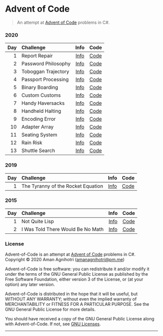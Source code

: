 # Advent of Code

> An attempt at [Advent of Code](https://adventofcode.com/) problems in C#.

### 2020

| Day | Challenge           |         Info         |         Code         |
|----:|:--------------------|:--------------------:|:--------------------:|
|   1 | Report Repair       | [Info][Info-2020-01] | [Code][Code-2020-01] |
|   2 | Password Philosophy | [Info][Info-2020-02] | [Code][Code-2020-02] |
|   3 | Toboggan Trajectory | [Info][Info-2020-03] | [Code][Code-2020-03] |
|   4 | Passport Processing | [Info][Info-2020-04] | [Code][Code-2020-04] |
|   5 | Binary Boarding     | [Info][Info-2020-05] | [Code][Code-2020-05] |
|   6 | Custom Customs      | [Info][Info-2020-06] | [Code][Code-2020-06] |
|   7 | Handy Haversacks    | [Info][Info-2020-07] | [Code][Code-2020-07] |
|   8 | Handheld Halting    | [Info][Info-2020-08] | [Code][Code-2020-08] |
|   9 | Encoding Error      | [Info][Info-2020-09] | [Code][Code-2020-09] |
|  10 | Adapter Array       | [Info][Info-2020-10] | [Code][Code-2020-10] |
|  11 | Seating System      | [Info][Info-2020-11] | [Code][Code-2020-11] |
|  12 | Rain Risk           | [Info][Info-2020-12] | [Code][Code-2020-12] |
|  13 | Shuttle Search      | [Info][Info-2020-13] | [Code][Code-2020-13] |

[Info-2020-01]: https://adventofcode.com/2020/day/1   "Day 1: Report Repair"
[Info-2020-02]: https://adventofcode.com/2020/day/2   "Day 2: Password Philosophy"
[Info-2020-03]: https://adventofcode.com/2020/day/3   "Day 3: Toboggan Trajectory"
[Info-2020-04]: https://adventofcode.com/2020/day/4   "Day 4: Passport Processing"
[Info-2020-05]: https://adventofcode.com/2020/day/5   "Day 5: Binary Boarding"
[Info-2020-06]: https://adventofcode.com/2020/day/6   "Day 6: Custom Customs"
[Info-2020-07]: https://adventofcode.com/2020/day/7   "Day 7: Handy Haversacks"
[Info-2020-08]: https://adventofcode.com/2020/day/8   "Day 8: Handheld Halting"
[Info-2020-09]: https://adventofcode.com/2020/day/9   "Day 9: Encoding Error"
[Info-2020-10]: https://adventofcode.com/2020/day/10  "Day 10: Adapter Array"
[Info-2020-11]: https://adventofcode.com/2020/day/11  "Day 11: Seating System"
[Info-2020-12]: https://adventofcode.com/2020/day/12  "Day 12: Rain Risk"
[Info-2020-13]: https://adventofcode.com/2020/day/13  "Day 13: Shuttle Search"

[Code-2020-01]: /src/ReportRepair/Program.cs          "ReportRepair/Program.cs"
[Code-2020-02]: /src/PasswordPhilosophy/Program.cs    "PasswordPhilosophy/Program.cs"
[Code-2020-03]: /src/TobogganTrajectory/Program.cs    "TobogganTrajectory/Program.cs"
[Code-2020-04]: /src/PassportProcessing/Program.cs    "PassportProcessing/Program.cs"
[Code-2020-05]: /src/BinaryBoarding/Program.cs        "BinaryBoarding/Program.cs"
[Code-2020-06]: /src/CustomCustoms/Program.cs         "CustomCustoms/Program.cs"
[Code-2020-07]: /src/HandyHaversacks/Program.cs       "HandyHaversacks/Program.cs"
[Code-2020-08]: /src/HandheldHalting/Program.cs       "HandheldHalting/Program.cs"
[Code-2020-09]: /src/EncodingError/Program.cs         "EncodingError/Program.cs"
[Code-2020-10]: /src/AdapterArray/Program.cs          "AdapterArray/Program.cs"
[Code-2020-11]: /src/SeatingSystem/Program.cs         "SeatingSystem/Program.cs"
[Code-2020-12]: /src/RainRisk/Program.cs              "RainRisk/Program.cs"
[Code-2020-13]: /src/ShuttleSearch/Program.cs         "ShuttleSearch/Program.cs"

### 2019

| Day | Challenge                          |         Info         |         Code         |
|----:|:-----------------------------------|:--------------------:|:--------------------:|
|   1 | The Tyranny of the Rocket Equation | [Info][Info-2019-01] | [Code][Code-2019-01] |

[Info-2019-01]: https://adventofcode.com/2019/day/1   "Day 1: The Tyranny of the Rocket Equation"

[Code-2019-01]: /src/RocketEquation/Program.cs        "RocketEquation/Program.cs"

### 2015

| Day | Challenge                         |         Info         |         Code         |
|----:|:----------------------------------|:--------------------:|:--------------------:|
|   1 | Not Quite Lisp                    | [Info][Info-2015-01] | [Code][Code-2015-01] |
|   2 | I Was Told There Would Be No Math | [Info][Info-2015-01] | [Code][Code-2015-01] |

[Info-2015-01]: https://adventofcode.com/2015/day/1   "Day 1: Not Quite Lisp"
[Info-2015-02]: https://adventofcode.com/2015/day/2   "Day 2: I Was Told There Would Be No Math"

[Code-2015-01]: /src/NotQuiteLisp/Program.cs          "NotQuiteLisp/Program.cs"
[Code-2015-02]: /src/RectangularPrism/Program.cs      "RectangularPrism/Program.cs"

### License

Advent-of-Code is an attempt at [Advent of Code](https://adventofcode.com/) problems in C#.  
Copyright © 2020  Aman Agnihotri (amanagnihotri@pm.me)

Advent-of-Code is free software: you can redistribute it and/or modify
it under the terms of the GNU General Public License as published
by the Free Software Foundation, either version 3 of the License, or
(at your option) any later version.

Advent-of-Code is distributed in the hope that it will be useful,
but WITHOUT ANY WARRANTY; without even the implied warranty of
MERCHANTABILITY or FITNESS FOR A PARTICULAR PURPOSE.  See the
GNU General Public License for more details.

You should have received a copy of the GNU General Public License
along with Advent-of-Code.  If not, see [GNU Licenses](https://www.gnu.org/licenses/).

---
